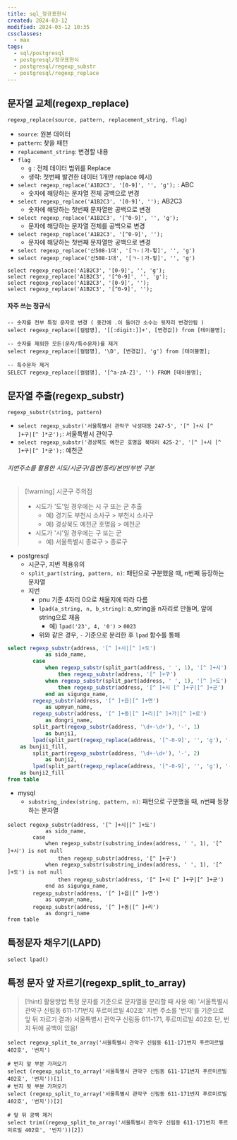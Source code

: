```yaml
---
title: sql_정규표현식
created: 2024-03-12
modified: 2024-03-12 10:35
cssclasses:
  - max
tags:
  - sql/postgresql
  - postgresql/정규표현식
  - postgresql/regexp_substr
  - postgresql/regexp_replace
---
```

## 문자열 교체(regexp_replace)

`regexp_replace(source, pattern, replacement_string, flag)`
- `source`: 원본 데이터
- `pattern`: 찾을 패턴
- `replacement_string`: 변경할 내용
- `flag`
	- `g` : 전체 데이터 범위를 Replace
	- 생략: 첫번째 발견한 데이터 1개만 replace
예시)
- `select regexp_replace('A1B2C3', '[0-9]', '', 'g');`  : ABC
	- 숫자에 해당하는 문자열 전체 공백으로 변경
- `select regexp_replace('A1B2C3', '[0-9]', '');` AB2C3
	- 숫자에 해당하는 첫번째 문자열만 공백으로 변경
- `select regexp_replace('A1B2C3', '[^0-9]', '', 'g');`
	- 문자에 해당하는 문자열 전체를 공백으로 변경
- `select regexp_replace('A1B2C3', '[^0-9]', '');`
	- 문자에 해당하는 첫번째 문자열만 공백으로 변경
- `select regexp_replace('산508-1대', '[ㄱ-ㅣ가-힣]', '', 'g')`
- `select regexp_replace('산508-1대', '[ㄱ-ㅣ가-힣]', '', 'g')`

```postgresql file:regexp_replace.sql
select regexp_replace('A1B2C3', '[0-9]', '', 'g');  
select regexp_replace('A1B2C3', '[^0-9]', '', 'g');  
select regexp_replace('A1B2C3', '[0-9]', '');  
select regexp_replace('A1B2C3', '[^0-9]', '');
```


#### 자주 쓰는 정규식
```postgresql file:정규표현식.sql
-- 숫자를 전부 특정 문자로 변경 ( 중간에 .이 들어간 소수는 뒷자리 변경안됨 )
select regexp_replace([컬럼명], '[[:digit:]]+', [변경값]) from [테이블명];

-- 숫자를 제외한 모든(문자/특수문자)를 제거 
select regexp_replace([컬럼명], '\D', [변경값], 'g') from [테이블명];

-- 특수문자 제거
SELECT regexp_replace([컬럼명], '[^a-zA-Z]', '') FROM [테이블명];
```

## 문자열 추출(regexp_substr)
`regexp_substr(string, pattern)`

- `select regexp_substr('서울특별시 관악구 낙성대동 247-5', '[^ ]+시 [^ ]+구|[^ ]*군');`: 서울특별시 관악구
- `select regexp_substr('경상북도 예천군 호명읍 복대리 425-2', '[^ ]+시 [^ ]+구|[^ ]*군');`: 예천군

###### 지번주소를 활용한 시도/시군구/읍면/동리/본번/부번 구분
> [!warning] 시군구 주의점
> - 시도가 '도'일 경우에는 시 구 또는 군 추출
> 	- 예) 경기도 부천시 소사구 > 부천시 소사구
> 	- 예) 경상북도 예천군 호명읍 > 예천군
> - 시도가 '시'일 경우에는 구 또는 군
> 	- 예) 서울특별시 종로구 > 종로구

- postgresql
	- 시군구, 지번 적용유의
	- `split_part(string, pattern, n)`: 패턴으로 구분했을 때, n번째 등장하는 문자열
	- 지번
		- pnu 기준 4자리 0으로 채울지에 따라 다름
		- `lpad(a_string, n, b_string)`: a_string을 n자리로 만들며, 앞에 string으로 채움
			- 예) `lpad('23', 4, '0')` > `0023`
		- 위와 같은 경우, `-` 기준으로 분리한 후 `lpad` 함수를 통해 
```sql
select regexp_substr(address, '[^ ]+시|[^ ]+도') 
			as sido_name,
		case
			when regexp_substr(split_part(address, ' ', 1), '[^ ]+시') is not null
				then regexp_substr(address, '[^ ]+구')
			when regexp_substr(split_part(address, ' ', 1), '[^ ]+도') is not null
				then regexp_substr(address, '[^ ]+시 [^ ]+구|[^ ]+군')
			end as sigungu_name,
		regexp_substr(address, '[^ ]+읍|[^ ]+면') 
			as upmyun_name,
		regexp_substr(address, '[^ ]+동|[^ ]+리|[^ ]+가|[^ ]+로')
			as dongri_name,
		split_part(regexp_substr(address, '\d+-\d+'), '-', 1) 
			as bunji1,
		lpad(split_part(regexp_replace(address, '[^-0-9]', '', 'g'), '-', 1), 4,'0')  
    as bunji1_fill,	
		split_part(regexp_substr(address, '\d+-\d+'), '-', 2)
			as bunji2,
		lpad(split_part(regexp_replace(address, '[^-0-9]', '', 'g'), '-', 2), 4,'0')  
    as bunji2_fill
from table
```

- mysql
	- `substring_index(string, pattern, n)`:  패턴으로 구분했을 때, n번째 등장하는 문자열
```mysql
select regexp_substr(address, '[^ ]+시|[^ ]+도') 
			as sido_name,
		case
			when regexp_substr(substring_index(address, ' ', 1), '[^ ]+시') is not null
				then regexp_substr(address, '[^ ]+구')
			when regexp_substr(substring_index(address, ' ', 1), '[^ ]+도') is not null
				then regexp_substr(address, '[^ ]+시 [^ ]+구|[^ ]+군')
			end as sigungu_name,
		regexp_substr(address, '[^ ]+읍|[^ ]+면') 
			as upmyun_name,
		regexp_substr(address, '[^ ]+동|[^ ]+리')
			as dongri_name
from table
```

## 특정문자 채우기(LAPD)

```postgresql
select lpad()
```


## 특정 문자 앞 자르기(regexp_split_to_array)

> [!hint] 활용방법
> 특정 문자를 기준으로 문자열을 분리할 때 사용
> 예) '서울특별시 관악구 신림동 611-171번지 푸르미르빌 402호' 지번 주소를 '번지'를 기준으로 앞 뒤 자르기
> 결과) 서울특별시 관악구 신림동 611-171, 푸르미르빌 402호
> 단, 번지 뒤에 공백이 있음!


```postgresql file:regexp_split_to_array.sql
select regexp_split_to_array('서울특별시 관악구 신림동 611-171번지 푸르미르빌 402호', '번지')

# 번지 앞 부분 가져오기
select (regexp_split_to_array('서울특별시 관악구 신림동 611-171번지 푸르미르빌 402호', '번지'))[1]
# 번지 뒷 부분 가져오기
select (regexp_split_to_array('서울특별시 관악구 신림동 611-171번지 푸르미르빌 402호', '번지'))[2]

# 앞 뒤 공백 제거
select trim((regexp_split_to_array('서울특별시 관악구 신림동 611-171번지 푸르미르빌 402호', '번지'))[2])
```

